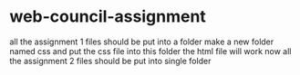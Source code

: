 # web-council-assignment 
all the assignment 1 files should be put into a folder 
make a new folder named css and put the css file into this folder 
the html file will work now 
all the assignment 2 files should be put into single folder 
